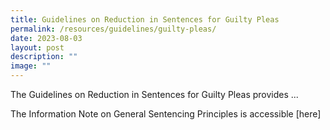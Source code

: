 ```yaml
---
title: Guidelines on Reduction in Sentences for Guilty Pleas
permalink: /resources/guidelines/guilty-pleas/
date: 2023-08-03
layout: post
description: ""
image: ""
---
```

The Guidelines on Reduction in Sentences for Guilty Pleas provides ...

The Information Note on General Sentencing Principles is accessible [here]